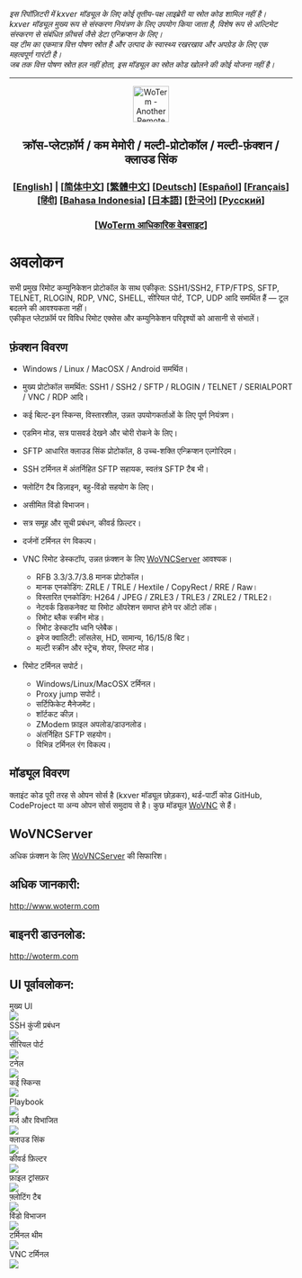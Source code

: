 *इस रिपॉज़िटरी में kxver मॉड्यूल के लिए कोई तृतीय-पक्ष लाइब्रेरी या स्रोत कोड शामिल नहीं है।  
kxver मॉड्यूल मुख्य रूप से संस्करण नियंत्रण के लिए उपयोग किया जाता है, विशेष रूप से अल्टिमेट संस्करण से संबंधित फ़ीचर्स जैसे डेटा एन्क्रिप्शन के लिए।  
यह टीम का एकमात्र वित्त पोषण स्रोत है और उत्पाद के स्वास्थ्य रखरखाव और अपग्रेड के लिए एक महत्वपूर्ण गारंटी है।  
जब तक वित्त पोषण स्रोत हल नहीं होता, इस मॉड्यूल का स्रोत कोड खोलने की कोई योजना नहीं है।*  
***
<p align="center">
  <img src="doc/woterm.png" width="64" alt="WoTerm - Another Remote Access Assistant">
  <h2 style="text-align: center;">क्रॉस-प्लेटफ़ॉर्म / कम मेमोरी / मल्टी-प्रोटोकॉल / मल्टी-फ़ंक्शन / क्लाउड सिंक</h2>
<h3 style="text-align: center;">
  [<a href="../README.md">English</a>] | 
  [<a href="README-zh_CN.md">简体中文</a>]
  [<a href="README-zh_TW.md">繁體中文</a>]
  [<a href="README-de.md">Deutsch</a>]
  [<a href="README-es.md">Español</a>]
  [<a href="README-fr.md">Français</a>]
  [<a href="README-hi.md">हिंदी</a>]
  [<a href="README-id.md">Bahasa Indonesia</a>]
  [<a href="README-ja.md">日本語</a>]
  [<a href="README-ko.md">한국어</a>]
  [<a href="README-ru.md">Русский</a>]
</h3>
  <h3 style="text-align: center;">[<a href="https://woterm.com">WoTerm आधिकारिक वेबसाइट</a>]</a></h3>
</p>

# अवलोकन
सभी प्रमुख रिमोट कम्युनिकेशन प्रोटोकॉल के साथ एकीकृत: SSH1/SSH2, FTP/FTPS, SFTP, TELNET, RLOGIN, RDP, VNC, SHELL, सीरियल पोर्ट, TCP, UDP आदि समर्थित हैं — टूल बदलने की आवश्यकता नहीं।  
एकीकृत प्लेटफ़ॉर्म पर विविध रिमोट एक्सेस और कम्युनिकेशन परिदृश्यों को आसानी से संभालें।  

## फ़ंक्शन विवरण
- Windows / Linux / MacOSX / Android समर्थित।  
- मुख्य प्रोटोकॉल समर्थित: SSH1 / SSH2 / SFTP / RLOGIN / TELNET / SERIALPORT / VNC / RDP आदि।  
- कई बिल्ट-इन स्किन्स, विस्तारशील, उन्नत उपयोगकर्ताओं के लिए पूर्ण नियंत्रण।  
- एडमिन मोड, सत्र पासवर्ड देखने और चोरी रोकने के लिए।  
- SFTP आधारित क्लाउड सिंक प्रोटोकॉल, 8 उच्च-शक्ति एन्क्रिप्शन एल्गोरिदम।  
- SSH टर्मिनल में अंतर्निहित SFTP सहायक, स्वतंत्र SFTP टैब भी।  
- फ्लोटिंग टैब डिज़ाइन, बहु-विंडो सहयोग के लिए।  
- असीमित विंडो विभाजन।  
- सत्र समूह और सूची प्रबंधन, कीवर्ड फ़िल्टर।  
- दर्जनों टर्मिनल रंग विकल्प।  

- VNC रिमोट डेस्कटॉप, उन्नत फ़ंक्शन के लिए [WoVNCServer](http://wovnc.com) आवश्यक।  
  - RFB 3.3/3.7/3.8 मानक प्रोटोकॉल।  
  - मानक एनकोडिंग: ZRLE / TRLE / Hextile / CopyRect / RRE / Raw।  
  - विस्तारित एनकोडिंग: H264 / JPEG / ZRLE3 / TRLE3 / ZRLE2 / TRLE2।  
  - नेटवर्क डिसकनेक्ट या रिमोट ऑपरेशन समाप्त होने पर ऑटो लॉक।  
  - रिमोट ब्लैक स्क्रीन मोड।  
  - रिमोट डेस्कटॉप ध्वनि प्लेबैक।  
  - इमेज क्वालिटी: लॉसलेस, HD, सामान्य, 16/15/8 बिट।  
  - मल्टी स्क्रीन और स्ट्रेच, शेयर, स्प्लिट मोड।  

- रिमोट टर्मिनल सपोर्ट।  
  - Windows/Linux/MacOSX टर्मिनल।  
  - Proxy jump सपोर्ट।  
  - सर्टिफिकेट मैनेजमेंट।  
  - शॉर्टकट कीज़।  
  - ZModem फ़ाइल अपलोड/डाउनलोड।  
  - अंतर्निहित SFTP सहयोग।  
  - विभिन्न टर्मिनल रंग विकल्प।  

## मॉड्यूल विवरण
क्लाइंट कोड पूरी तरह से ओपन सोर्स है (kxver मॉड्यूल छोड़कर), थर्ड-पार्टी कोड GitHub, CodeProject या अन्य ओपन सोर्स समुदाय से है। कुछ मॉड्यूल [WoVNC](http://wovnc.com) से हैं।  

## WoVNCServer
अधिक फ़ंक्शन के लिए [WoVNCServer](http://wovnc.com) की सिफारिश।  

## अधिक जानकारी:
<a href="http://www.woterm.com">http://www.woterm.com</a>  

## बाइनरी डाउनलोड:
<a href="http://woterm.com">http://woterm.com</a>  

## UI पूर्वावलोकन:
<div>मुख्य UI<br><img src="doc/main.gif"/></div>
<div>SSH कुंजी प्रबंधन<br><img src="doc/keymgr2.gif"></div>
<div>सीरियल पोर्ट<br><img src="doc/serialport.gif"></div>
<div>टनेल<br><img src="doc/tunnel.png"></div>
<div>कई स्किन्स<br><img src="doc/skins.png"></div>
<div>Playbook<br><img src="doc/playbook.gif"></div>
<div>मर्ज और विभाजित<br><img src="doc/merge.gif"></div>
<div>क्लाउड सिंक<br><img src="doc/sync.gif"></div>
<div>कीवर्ड फ़िल्टर<br><img src="doc/filter.gif"></div>
<div>फ़ाइल ट्रांसफ़र<br><img src="doc/sftp.gif"></div>
<div>फ़्लोटिंग टैब<br><img src="doc/float.gif"></div>
<div>विंडो विभाजन<br><img src="doc/split.gif"></div>
<div>टर्मिनल थीम<br><img src="doc/patten.gif"></div>
<div>VNC टर्मिनल<br><img src="doc/vnc.gif"/></div>
